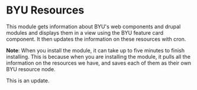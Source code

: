 # BYU Resources

This module gets information about BYU's web components and drupal modules and displays them in a view using the BYU feature card component. It then updates the information on these resources with cron.

**Note**: When you install the module, it can take up to five minutes to finish installing. This is because when you are installing the module, it pulls all the information on the resources we have, and saves each of them as their own BYU resource node.

This is an update.